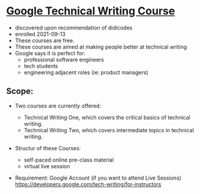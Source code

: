 # [Google Technical Writing Course](https://developers.google.com/tech-writing)
* discovered upon recommendation of didicodes
* enrolled 2021-09-13
* These courses are free. 
* These courses are aimed at making people better at technical writing 
* Google says it is perfect for: 
  - professional software engineers 
  - tech students 
  - engineering adjacent roles (ie: product managers) 

## Scope: 
* Two courses are currently offered:

    - Technical Writing One, which covers the critical basics of technical writing.
    - Technical Writing Two, which covers intermediate topics in technical writing.

* Structur of these Courses:

    - self-paced online pre-class material
    - virtual live session

* Requirement: 
Google Account (if you want to attend Live Sessions) 
https://developers.google.com/tech-writing/for-instructors
